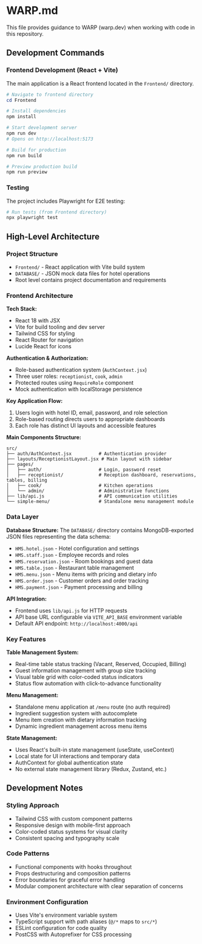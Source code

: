 # WARP.md

This file provides guidance to WARP (warp.dev) when working with code in this repository.

## Development Commands

### Frontend Development (React + Vite)
The main application is a React frontend located in the `Frontend/` directory.

```powershell
# Navigate to frontend directory
cd Frontend

# Install dependencies
npm install

# Start development server
npm run dev
# Opens on http://localhost:5173

# Build for production
npm run build

# Preview production build
npm run preview
```

### Testing
The project includes Playwright for E2E testing:

```powershell
# Run tests (from Frontend directory)
npx playwright test
```

## High-Level Architecture

### Project Structure
- `Frontend/` - React application with Vite build system
- `DATABASE/` - JSON mock data files for hotel operations
- Root level contains project documentation and requirements

### Frontend Architecture

**Tech Stack:**
- React 18 with JSX
- Vite for build tooling and dev server
- Tailwind CSS for styling
- React Router for navigation
- Lucide React for icons

**Authentication & Authorization:**
- Role-based authentication system (`AuthContext.jsx`)
- Three user roles: `receptionist`, `cook`, `admin`
- Protected routes using `RequireRole` component
- Mock authentication with localStorage persistence

**Key Application Flow:**
1. Users login with hotel ID, email, password, and role selection
2. Role-based routing directs users to appropriate dashboards
3. Each role has distinct UI layouts and accessible features

**Main Components Structure:**
```
src/
├── auth/AuthContext.jsx          # Authentication provider
├── layouts/ReceptionistLayout.jsx # Main layout with sidebar
├── pages/
│   ├── auth/                     # Login, password reset
│   ├── receptionist/             # Reception dashboard, reservations, tables, billing
│   ├── cook/                     # Kitchen operations
│   └── admin/                    # Administrative functions
├── lib/api.js                    # API communication utilities
└── simple-menu/                  # Standalone menu management module
```

### Data Layer

**Database Structure:**
The `DATABASE/` directory contains MongoDB-exported JSON files representing the data schema:
- `HMS.hotel.json` - Hotel configuration and settings
- `HMS.staff.json` - Employee records and roles
- `HMS.reservation.json` - Room bookings and guest data
- `HMS.table.json` - Restaurant table management
- `HMS.menu.json` - Menu items with pricing and dietary info
- `HMS.order.json` - Customer orders and order tracking
- `HMS.payment.json` - Payment processing and billing

**API Integration:**
- Frontend uses `lib/api.js` for HTTP requests
- API base URL configurable via `VITE_API_BASE` environment variable
- Default API endpoint: `http://localhost:4000/api`

### Key Features

**Table Management System:**
- Real-time table status tracking (Vacant, Reserved, Occupied, Billing)
- Guest information management with group size tracking
- Visual table grid with color-coded status indicators
- Status flow automation with click-to-advance functionality

**Menu Management:**
- Standalone menu application at `/menu` route (no auth required)
- Ingredient suggestion system with autocomplete
- Menu item creation with dietary information tracking
- Dynamic ingredient management across menu items

**State Management:**
- Uses React's built-in state management (useState, useContext)
- Local state for UI interactions and temporary data
- AuthContext for global authentication state
- No external state management library (Redux, Zustand, etc.)

## Development Notes

### Styling Approach
- Tailwind CSS with custom component patterns
- Responsive design with mobile-first approach
- Color-coded status systems for visual clarity
- Consistent spacing and typography scale

### Code Patterns
- Functional components with hooks throughout
- Props destructuring and composition patterns
- Error boundaries for graceful error handling
- Modular component architecture with clear separation of concerns

### Environment Configuration
- Uses Vite's environment variable system
- TypeScript support with path aliases (`@/*` maps to `src/*`)
- ESLint configuration for code quality
- PostCSS with Autoprefixer for CSS processing
